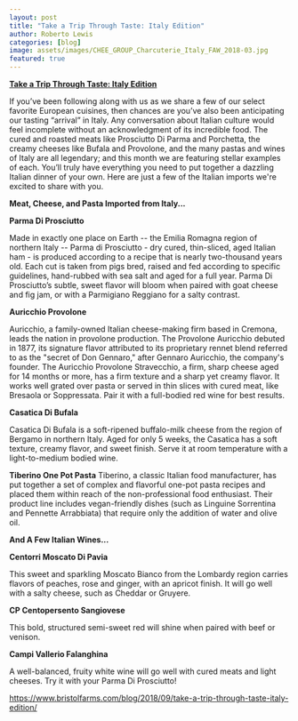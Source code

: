 ```yaml
---
layout: post
title: "Take a Trip Through Taste: Italy Edition"
author: Roberto Lewis
categories: [blog]
image: assets/images/CHEE_GROUP_Charcuterie_Italy_FAW_2018-03.jpg
featured: true
---
```


**[Take a Trip Through Taste: Italy Edition][id]**

If you’ve been following along with us as we share a few of our select favorite European cuisines, then chances are you’ve also been anticipating our tasting “arrival” in Italy. Any conversation about Italian culture would feel incomplete without an acknowledgment of its incredible food. The cured and roasted meats like Prosciutto Di Parma and Porchetta, the creamy cheeses like Bufala and Provolone, and the many pastas and wines of Italy are all legendary; and this month we are featuring stellar examples of each. You’ll truly have everything you need to put together a dazzling Italian dinner of your own. Here are just a few of the Italian imports we're excited to share with you.

**Meat, Cheese, and Pasta Imported from Italy...**

**Parma Di Prosciutto**

Made in exactly one place on Earth -- the Emilia Romagna region of northern Italy -- Parma di Prosciutto - dry cured, thin-sliced, aged Italian ham - is produced according to a recipe that is nearly two-thousand years old. Each cut is taken from pigs bred, raised and fed according to specific guidelines, hand-rubbed with sea salt and aged for a full year. Parma Di Prosciutto’s subtle, sweet flavor will bloom when paired with goat cheese and fig jam, or with a Parmigiano Reggiano for a salty contrast.

**Auricchio Provolone**

Auricchio, a family-owned Italian cheese-making firm based in Cremona, leads the nation in provolone production. The Provolone Auricchio debuted in 1877, its signature flavor attributed to its proprietary rennet blend referred to as the "secret of Don Gennaro," after Gennaro Auricchio, the company's founder. The Auricchio Provolone Stravecchio, a firm, sharp cheese aged for 14 months or more, has a firm texture and a sharp yet creamy flavor.  It works well grated over pasta or served in thin slices with cured meat, like Bresaola or Soppressata. Pair it with a full-bodied red wine for best results.

**Casatica Di Bufala**

Casatica Di Bufala is a soft-ripened buffalo-milk cheese from the region of Bergamo in northern Italy. Aged for only 5 weeks, the Casatica has a soft texture, creamy flavor, and sweet finish. Serve it at room temperature with a light-to-medium bodied wine.

**Tiberino One Pot Pasta**
Tiberino, a classic Italian food manufacturer, has put together a set of complex and flavorful one-pot pasta recipes and placed them within reach of the non-professional food enthusiast. Their product line includes vegan-friendly dishes (such as Linguine Sorrentina and Pennette Arrabbiata) that require only the addition of water and olive oil.

**And A Few Italian Wines...**

**Centorri Moscato Di Pavia**

This sweet and sparkling Moscato Bianco from the Lombardy region carries flavors of peaches, rose and ginger, with an apricot finish. It will go well with a salty cheese, such as Cheddar or Gruyere.

**CP Centopersento Sangiovese**

This bold, structured semi-sweet red will shine when paired with beef or venison.

**Campi Vallerio Falanghina**

A well-balanced, fruity white wine will go well with cured meats and light cheeses. Try it with your Parma Di Prosciutto!



https://www.bristolfarms.com/blog/2018/09/take-a-trip-through-taste-italy-edition/

[id]: https://www.bristolfarms.com/blog/2018/09/take-a-trip-through-taste-italy-edition/

